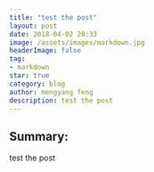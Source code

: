 ```yaml
---
title: "test the post"
layout: post
date: 2018-04-02 20:33
image: /assets/images/markdown.jpg
headerImage: false
tag:
- markdown
star: true
category: blog
author: mengyang feng
description: test the post
---
```


## Summary:

test the post
